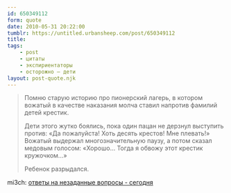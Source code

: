 ```yaml
---
id: 650349112
form: quote
date: 2010-05-31 20:22:00
tumblr: https://untitled.urbansheep.com/post/650349112
title: 
tags:
    - post
    - цитаты
    - экспириентаторы
    - осторожно — дети
layout: post-quote.njk
---
```


<blockquote>
<p>Помню старую историю про пионерский лагерь, в котором вожатый в качестве наказания молча ставил напротив фамилий детей крестик.</p>

<p>Дети этого жутко боялись, пока один пацан не дерзнул выступить против: «Да пожалуйста! Хоть десять крестов! Мне плевать!» Вожатый выдержал многозначительную паузу, а потом сказал медовым голосом: «Хорошо&hellip; Тогда я обвожу этот крестик кружочком&hellip;»</p>

<p>Ребенок разрыдался.</p>
</blockquote>

mi3ch: <a href="http://mi3ch.livejournal.com/1736591.html">ответы на незаданные вопросы - сегодня</a>
